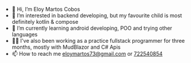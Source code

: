 - 👋 Hi, I’m Eloy Martos Cobos
- 👀 I’m interested in backend developing, but my favourite child is most definitely kotlin & compose
- 🌱 I’m currently learning android developing, POO and trying other languages
- 👨‍💻 I've also been working as a practice fullstack programmer for three months, mostly with MudBlazor and C# Apis
- 📫 How to reach me <a href="mailto:eloymartos73@gmail.com">eloymartos73@gmail.com</a> or <a href="tel:722540854">722540854</a>
